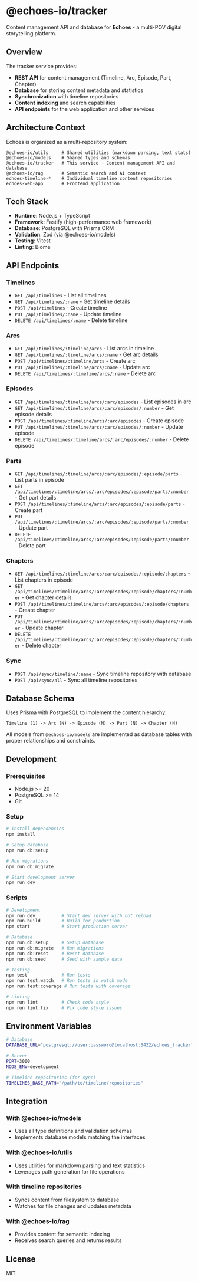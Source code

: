 # @echoes-io/tracker

Content management API and database for **Echoes** - a multi-POV digital storytelling platform.

## Overview

The tracker service provides:
- **REST API** for content management (Timeline, Arc, Episode, Part, Chapter)
- **Database** for storing content metadata and statistics
- **Synchronization** with timeline repositories
- **Content indexing** and search capabilities
- **API endpoints** for the web application and other services

## Architecture Context

Echoes is organized as a multi-repository system:

```
@echoes-io/utils     # Shared utilities (markdown parsing, text stats)
@echoes-io/models    # Shared types and schemas
@echoes-io/tracker   # This service - Content management API and database
@echoes-io/rag       # Semantic search and AI context
echoes-timeline-*    # Individual timeline content repositories
echoes-web-app       # Frontend application
```

## Tech Stack

- **Runtime**: Node.js + TypeScript
- **Framework**: Fastify (high-performance web framework)
- **Database**: PostgreSQL with Prisma ORM
- **Validation**: Zod (via @echoes-io/models)
- **Testing**: Vitest
- **Linting**: Biome

## API Endpoints

### Timelines
- `GET /api/timelines` - List all timelines
- `GET /api/timelines/:name` - Get timeline details
- `POST /api/timelines` - Create timeline
- `PUT /api/timelines/:name` - Update timeline
- `DELETE /api/timelines/:name` - Delete timeline

### Arcs
- `GET /api/timelines/:timeline/arcs` - List arcs in timeline
- `GET /api/timelines/:timeline/arcs/:name` - Get arc details
- `POST /api/timelines/:timeline/arcs` - Create arc
- `PUT /api/timelines/:timeline/arcs/:name` - Update arc
- `DELETE /api/timelines/:timeline/arcs/:name` - Delete arc

### Episodes
- `GET /api/timelines/:timeline/arcs/:arc/episodes` - List episodes in arc
- `GET /api/timelines/:timeline/arcs/:arc/episodes/:number` - Get episode details
- `POST /api/timelines/:timeline/arcs/:arc/episodes` - Create episode
- `PUT /api/timelines/:timeline/arcs/:arc/episodes/:number` - Update episode
- `DELETE /api/timelines/:timeline/arcs/:arc/episodes/:number` - Delete episode

### Parts
- `GET /api/timelines/:timeline/arcs/:arc/episodes/:episode/parts` - List parts in episode
- `GET /api/timelines/:timeline/arcs/:arc/episodes/:episode/parts/:number` - Get part details
- `POST /api/timelines/:timeline/arcs/:arc/episodes/:episode/parts` - Create part
- `PUT /api/timelines/:timeline/arcs/:arc/episodes/:episode/parts/:number` - Update part
- `DELETE /api/timelines/:timeline/arcs/:arc/episodes/:episode/parts/:number` - Delete part

### Chapters
- `GET /api/timelines/:timeline/arcs/:arc/episodes/:episode/chapters` - List chapters in episode
- `GET /api/timelines/:timeline/arcs/:arc/episodes/:episode/chapters/:number` - Get chapter details
- `POST /api/timelines/:timeline/arcs/:arc/episodes/:episode/chapters` - Create chapter
- `PUT /api/timelines/:timeline/arcs/:arc/episodes/:episode/chapters/:number` - Update chapter
- `DELETE /api/timelines/:timeline/arcs/:arc/episodes/:episode/chapters/:number` - Delete chapter

### Sync
- `POST /api/sync/timeline/:name` - Sync timeline repository with database
- `POST /api/sync/all` - Sync all timeline repositories

## Database Schema

Uses Prisma with PostgreSQL to implement the content hierarchy:

```
Timeline (1) -> Arc (N) -> Episode (N) -> Part (N) -> Chapter (N)
```

All models from `@echoes-io/models` are implemented as database tables with proper relationships and constraints.

## Development

### Prerequisites
- Node.js >= 20
- PostgreSQL >= 14
- Git

### Setup
```bash
# Install dependencies
npm install

# Setup database
npm run db:setup

# Run migrations
npm run db:migrate

# Start development server
npm run dev
```

### Scripts
```bash
# Development
npm run dev          # Start dev server with hot reload
npm run build        # Build for production
npm start            # Start production server

# Database
npm run db:setup     # Setup database
npm run db:migrate   # Run migrations
npm run db:reset     # Reset database
npm run db:seed      # Seed with sample data

# Testing
npm test             # Run tests
npm run test:watch   # Run tests in watch mode
npm run test:coverage # Run tests with coverage

# Linting
npm run lint         # Check code style
npm run lint:fix     # Fix code style issues
```

## Environment Variables

```bash
# Database
DATABASE_URL="postgresql://user:password@localhost:5432/echoes_tracker"

# Server
PORT=3000
NODE_ENV=development

# Timeline repositories (for sync)
TIMELINES_BASE_PATH="/path/to/timeline/repositories"
```

## Integration

### With @echoes-io/models
- Uses all type definitions and validation schemas
- Implements database models matching the interfaces

### With @echoes-io/utils
- Uses utilities for markdown parsing and text statistics
- Leverages path generation for file operations

### With timeline repositories
- Syncs content from filesystem to database
- Watches for file changes and updates metadata

### With @echoes-io/rag
- Provides content for semantic indexing
- Receives search queries and returns results

## License

MIT
